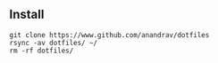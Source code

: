 ## Install
```
git clone https://www.github.com/anandrav/dotfiles
rsync -av dotfiles/ ~/
rm -rf dotfiles/
```
